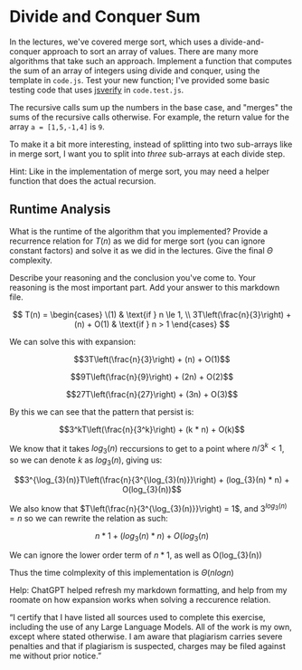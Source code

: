 # Divide and Conquer Sum

In the lectures, we've covered merge sort, which uses a divide-and-conquer
approach to sort an array of values. There are many more algorithms that take
such an approach. Implement a function that computes the sum of an array of
integers using divide and conquer, using the template in `code.js`. Test your
new function; I've provided some basic testing code that uses
[jsverify](https://jsverify.github.io/) in `code.test.js`.

The recursive calls sum up the numbers in the base case, and "merges" the sums
of the recursive calls otherwise. For example, the return value for the array `a
= [1,5,-1,4]` is `9`.

To make it a bit more interesting, instead of splitting into two sub-arrays like
in merge sort, I want you to split into *three* sub-arrays at each divide step.

Hint: Like in the implementation of merge sort, you may need a helper function
that does the actual recursion.

## Runtime Analysis

What is the runtime of the algorithm that you implemented? Provide a recurrence
relation for $T(n)$ as we did for merge sort (you can ignore constant factors)
and solve it as we did in the lectures. Give the final $\Theta$ complexity.

Describe your reasoning and the conclusion you've come to. Your reasoning is the
most important part. Add your answer to this markdown file.


$$
T(n) = 
\begin{cases} 
\(1) & \text{if } n \le 1, \\
3T\left(\frac{n}{3}\right) + (n) + O(1) & \text{if } n > 1
\end{cases}
$$

We can solve this with expansion:

$$3T\left(\frac{n}{3}\right) + (n) + O(1)$$

$$9T\left(\frac{n}{9}\right) + (2n) + O(2)$$

$$27T\left(\frac{n}{27}\right) + (3n) + O(3)$$

By this we can see that the pattern that persist is: 

$$3^kT\left(\frac{n}{3^k}\right) + (k * n) + O(k)$$

We know that it takes $log_{3}(n)$ reccursions to get to a point where $n/3^k < 1$, so we can denote $k$ as $log_{3}(n)$, giving us:

$$3^{\log_{3}(n)}T\left(\frac{n}{3^{\log_{3}(n)}}\right) + (log_{3}(n) * n) + O(log_{3}(n))$$

We also know that $T\left(\frac{n}{3^{\log_{3}(n)}}\right) = 1$, and $3^{log_{3}(n)} = n$ so we can rewrite the relation as such: 

$$n * 1 + (log_{3}(n) * n) + O(log_{3}(n)$$


We can ignore the lower order term of $n * 1$, as well as O(log_{3}(n))

Thus the time colmplexity of this implementation is $\Theta(n log n)$

Help: ChatGPT helped refresh my markdown formatting, and help from my roomate on how expansion works when solving a reccurence relation.


“I certify that I have listed all sources used to complete this exercise, including the use of any Large Language Models. All of the work is my own, except where stated otherwise. I am aware that plagiarism carries severe penalties and that if plagiarism is suspected, charges may be filed against me without prior notice.”
